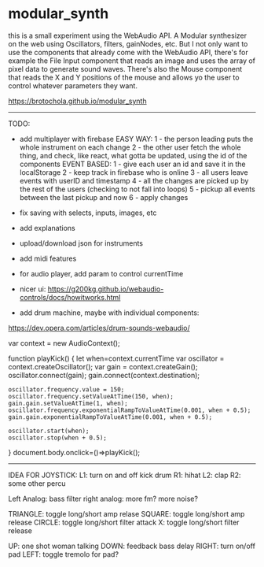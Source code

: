 # modular_synth

this is a small experiment using the WebAudio API.
A Modular synthesizer on the web using Oscillators, filters, gainNodes, etc.
But I not only want to use the components that already come with the WebAudio API, there's for example the File Input component that reads an image and uses the array of pixel data to generate sound waves. There's also the Mouse component that reads the X and Y positions of the mouse and allows yo the user to control whatever parameters they want.


https://brotochola.github.io/modular_synth


-------------------------

TODO:
* add multiplayer with firebase
    EASY WAY: 
        1 - the person leading puts the whole instrument on each change
        2 - the other user fetch the whole thing, and check, like react, what gotta be updated, using the id of the components
    EVENT BASED:
        1 - give each user an id and save it in the localStorage
        2 - keep track in firebase who is online
        3 - all users leave events with userID and timestamp
        4 - all the changes are picked up by the rest of the users (checking to not fall into loops)
        5 - pickup all events between the last pickup and now
        6 - apply changes

* fix saving with selects, inputs, images, etc
* add explanations
* upload/download json for instruments
* add midi features
* for audio player, add param to control currentTime

* nicer ui:
https://g200kg.github.io/webaudio-controls/docs/howitworks.html

* add drum machine, maybe with individual components:

https://dev.opera.com/articles/drum-sounds-webaudio/

var context = new AudioContext();

function playKick() {
    let when=context.currentTime
    var oscillator = context.createOscillator();
    var gain = context.createGain();
    oscillator.connect(gain);
    gain.connect(context.destination);
    
    oscillator.frequency.value = 150;
    oscillator.frequency.setValueAtTime(150, when);
    gain.gain.setValueAtTime(1, when);
    oscillator.frequency.exponentialRampToValueAtTime(0.001, when + 0.5);
    gain.gain.exponentialRampToValueAtTime(0.001, when + 0.5);

    oscillator.start(when);
    oscillator.stop(when + 0.5);
}
document.body.onclick=()=>playKick();



------------------

IDEA FOR JOYSTICK:
L1: turn on and off kick drum
R1: hihat
L2: clap
R2: some other percu

Left Analog: bass filter
right analog: more fm? more noise?

TRIANGLE: toggle long/short amp relase
SQUARE: toggle long/short amp release
CIRCLE: toggle long/short filter attack
X: toggle long/short filter release

UP: one shot woman talking
DOWN: feedback bass delay
RIGHT: turn on/off pad
LEFT: toggle tremolo for pad?